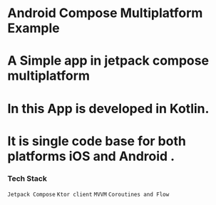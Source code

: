 # Android Compose Multiplatform Example
# A Simple app in jetpack compose multiplatform
# In this App is developed in Kotlin.
# It is single code base for both platforms iOS and Android .

### Tech Stack

`Jetpack Compose`
`Ktor client`
`MVVM`
`Coroutines and Flow`

